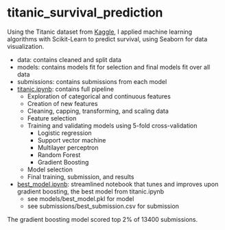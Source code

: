 # titanic_survival_prediction
Using the Titanic dataset from [Kaggle](https://www.kaggle.com/c/titanic), I applied machine learning algorithms with Scikit-Learn to predict survival, using Seaborn for data visualization. 
- data: contains cleaned and split data
- models: contains models fit for selection and final models fit over all data
- submissions: contains submissions from each model
- [titanic.ipynb](https://github.com/KevinyWu/titanic_survival_prediction/blob/main/titanic.ipynb): contains full pipeline
  - Exploration of categorical and continuous features
  - Creation of new features
  - Cleaning, capping, transforming, and scaling data
  - Feature selection
  - Training and validating models using 5-fold cross-validation
    - Logistic regression
    - Support vector machine
    - Multilayer perceptron
    - Random Forest
    - Gradient Boosting
  - Model selection
  - Final training, submission, and results
- [best_model.ipynb](https://github.com/KevinyWu/titanic_survival_prediction/blob/main/best_model.ipynb): streamlined notebook that tunes and improves upon gradient boosting, the best model from titanic.ipynb
  - see models/best_model.pkl for model
  - see submissions/best_submission.csv for submission

The gradient boosting model scored top 2% of 13400 submissions.

